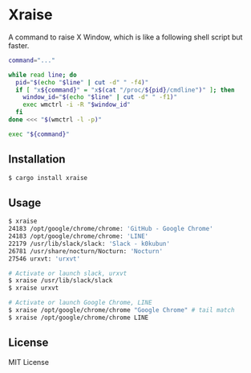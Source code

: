 # Xraise

A command to raise X Window, which is like a following shell script but faster.

```bash
command="..."

while read line; do
  pid="$(echo "$line" | cut -d" " -f4)"
  if [ "x${command}" = "x$(cat "/proc/${pid}/cmdline")" ]; then
    window_id="$(echo "$line" | cut -d" " -f1)"
    exec wmctrl -i -R "$window_id"
  fi
done <<< "$(wmctrl -l -p)"

exec "${command}"
```

## Installation

```bash
$ cargo install xraise
```

## Usage

```bash
$ xraise
24183 /opt/google/chrome/chrome: 'GitHub - Google Chrome'
24183 /opt/google/chrome/chrome: 'LINE'
22179 /usr/lib/slack/slack: 'Slack - k0kubun'
26781 /usr/share/nocturn/Nocturn: 'Nocturn'
27546 urxvt: 'urxvt'

# Activate or launch slack, urxvt
$ xraise /usr/lib/slack/slack
$ xraise urxvt

# Activate or launch Google Chrome, LINE
$ xraise /opt/google/chrome/chrome "Google Chrome" # tail match
$ xraise /opt/google/chrome/chrome LINE
```

## License

MIT License
